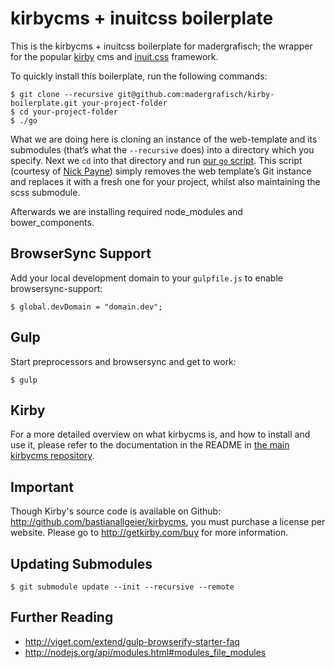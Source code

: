 # kirbycms + inuitcss boilerplate

This is the kirbycms + inuitcss boilerplate for madergrafisch; the wrapper for the popular
[kirby](http://getkirby.com/) cms and [inuit.css](https://github.com/csswizardry/inuit.css) framework.

To quickly install this boilerplate, run the following commands:

    $ git clone --recursive git@github.com:madergrafisch/kirby-boilerplate.git your-project-folder
    $ cd your-project-folder
    $ ./go

What we are doing here is cloning an instance of the web-template and
its submodules (that’s what the `--recursive` does) into a directory which you
specify. Next we `cd` into that directory and run [our `go` script](https://github.com/madergrafisch/kirby-boilerplate/blob/master/go).
This script (courtesy of [Nick Payne](http://twitter.com/makeusabrew)) simply
removes the web template’s Git instance and replaces it with a fresh one for
your project, whilst also maintaining the scss submodule.

Afterwards we are installing required node_modules and bower_components.

## BrowserSync Support

Add your local development domain to your `gulpfile.js` to enable browsersync-support:

    $ global.devDomain = "domain.dev";

## Gulp

Start preprocessors and browsersync and get to work:

    $ gulp

## Kirby

For a more detailed overview on what kirbycms is, and how to install and use
it, please refer to the documentation in the README in
[the main kirbycms repository](https://github.com/bastianallgeier/kirbycms/).

## Important

Though Kirby's source code is available on Github: <http://github.com/bastianallgeier/kirbycms>, you must purchase a license per website. Please go to <http://getkirby.com/buy> for more information.

## Updating Submodules

    $ git submodule update --init --recursive --remote

## Further Reading

- http://viget.com/extend/gulp-browserify-starter-faq
- http://nodejs.org/api/modules.html#modules_file_modules